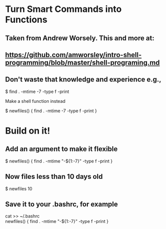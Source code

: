 # Turn Smart Commands into Functions
## Taken from Andrew Worsely. This and more at:
## https://github.com/amworsley/intro-shell-programming/blob/master/shell-programing.md

## Don't waste that knowledge and experience e.g.,

$ find . -mtime -7 -type f -print

Make a shell function instead

$ newfiles() {
   find . -mtime -7 -type f -print
}

# Build on it!
## Add an argument to make it flexible

$ newfiles() {
   find . -mtime "-${1:-7}" -type f -print
 }

## Now files less than 10 days old

$ newfiles 10

## Save it to your .bashrc, for example

cat >> ~/.bashrc  
newfiles() {
   find . -mtime "-${1:-7}" -type f -print
}  

